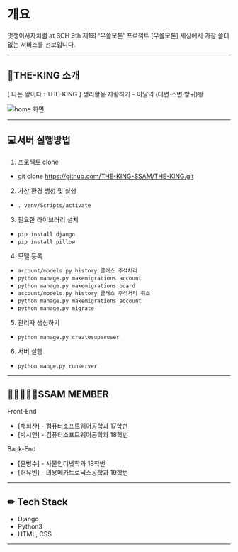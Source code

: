 # 개요

멋쟁이사자처럼 at SCH 9th 제1회 '무쓸모톤' 프로젝트
[무쓸모톤] 세상에서 가장 쓸데없는 서비스를 선보입니다.


---

## 🤴THE-KING 소개
[ 나는 왕이다 : THE-KING ]
생리활동 자랑하기 - 이달의 (대변·소변·방귀)왕

![home 화면](https://user-images.githubusercontent.com/81010175/127639141-bc29acd0-24c3-4d50-8ae3-2050d95f9388.png)

---

## 💻서버 실행방법
1. 프로젝트 clone
- git clone https://github.com/THE-KING-SSAM/THE-KING.git
2. 가상 환경 생성 및 실행
- `. venv/Scripts/activate`
3. 필요한 라이브러리 설치
- `pip install django`
- `pip install pillow`
4. 모델 등록
- `account/models.py history 클래스 주석처리`
- `python manage.py makemigrations account`
- `python manage.py makemigrations board`
- `account/models.py history 클래스 주석처리 취소`
- `python manage.py makemigrations account`
- `python manage.py migrate`
5. 관리자 생성하기
- `python manage.py createsuperuser`
6. 서버 실행
- `python mange.py runserver`


---

## 👨‍👨‍👨‍👧‍👧SSAM MEMBER
Front-End
- [채희찬] - 컴퓨터소프트웨어공학과 17학번
- [박시연] - 컴퓨터소프트웨어공학과 18학번

Back-End
- [윤병수] - 사물인터넷학과 18학번
- [허유빈] - 의용메카트로닉스공학과 19학번 

---

## ✏ Tech Stack
- Django
- Python3
- HTML, CSS

---

